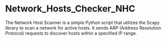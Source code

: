 # Network_Hosts_Checker_NHC
The Network Host Scanner is a simple Python script that utilizes the Scapy library to scan a network for active hosts. It sends ARP (Address Resolution Protocol) requests to discover hosts within a specified IP range.
